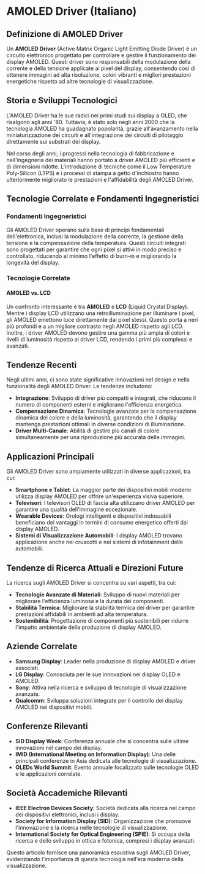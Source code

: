 # AMOLED Driver (Italiano)

## Definizione di AMOLED Driver

Un **AMOLED Driver** (Active Matrix Organic Light Emitting Diode Driver) è un circuito elettronico progettato per controllare e gestire il funzionamento dei display AMOLED. Questi driver sono responsabili della modulazione della corrente e della tensione applicate ai pixel del display, consentendo così di ottenere immagini ad alta risoluzione, colori vibranti e migliori prestazioni energetiche rispetto ad altre tecnologie di visualizzazione.

## Storia e Sviluppi Tecnologici

L'AMOLED Driver ha le sue radici nei primi studi sui display a OLED, che risalgono agli anni '80. Tuttavia, è stato solo negli anni 2000 che la tecnologia AMOLED ha guadagnato popolarità, grazie all'avanzamento nella miniaturizzazione dei circuiti e all'integrazione dei circuiti di pilotaggio direttamente sui substrati dei display.

Nel corso degli anni, i progressi nella tecnologia di fabbricazione e nell'ingegneria dei materiali hanno portato a driver AMOLED più efficienti e di dimensioni ridotte. L'introduzione di tecniche come il Low Temperature Poly-Silicon (LTPS) e i processi di stampa a getto d'inchiostro hanno ulteriormente migliorato le prestazioni e l'affidabilità degli AMOLED Driver.

## Tecnologie Correlate e Fondamenti Ingegneristici

### Fondamenti Ingegneristici

Gli AMOLED Driver operano sulla base di principi fondamentali dell'elettronica, inclusi la modulazione della corrente, la gestione della tensione e la compensazione della temperatura. Questi circuiti integrati sono progettati per garantire che ogni pixel si attivi in modo preciso e controllato, riducendo al minimo l'effetto di burn-in e migliorando la longevità del display.

### Tecnologie Correlate

#### AMOLED vs. LCD

Un confronto interessante è tra **AMOLED** e **LCD** (Liquid Crystal Display). Mentre i display LCD utilizzano una retroilluminazione per illuminare i pixel, gli AMOLED emettono luce direttamente dai pixel stessi. Questo porta a neri più profondi e a un migliore contrasto negli AMOLED rispetto agli LCD. Inoltre, i driver AMOLED devono gestire una gamma più ampia di colori e livelli di luminosità rispetto ai driver LCD, rendendo i primi più complessi e avanzati.

## Tendenze Recenti

Negli ultimi anni, ci sono state significative innovazioni nel design e nella funzionalità degli AMOLED Driver. Le tendenze includono:

- **Integrazione**: Sviluppo di driver più compatti e integrati, che riducono il numero di componenti esterni e migliorano l'efficienza energetica.
- **Compensazione Dinamica**: Tecnologie avanzate per la compensazione dinamica del colore e della luminosità, garantendo che il display mantenga prestazioni ottimali in diverse condizioni di illuminazione.
- **Driver Multi-Canale**: Abilità di gestire più canali di colore simultaneamente per una riproduzione più accurata delle immagini.

## Applicazioni Principali

Gli AMOLED Driver sono ampiamente utilizzati in diverse applicazioni, tra cui:

- **Smartphone e Tablet**: La maggior parte dei dispositivi mobili moderni utilizza display AMOLED per offrire un'esperienza visiva superiore.
- **Televisori**: I televisori OLED di fascia alta utilizzano driver AMOLED per garantire una qualità dell'immagine eccezionale.
- **Wearable Devices**: Orologi intelligenti e dispositivi indossabili beneficiano dei vantaggi in termini di consumo energetico offerti dai display AMOLED.
- **Sistemi di Visualizzazione Automobili**: I display AMOLED trovano applicazione anche nei cruscotti e nei sistemi di infotainment delle automobili.

## Tendenze di Ricerca Attuali e Direzioni Future

La ricerca sugli AMOLED Driver si concentra su vari aspetti, tra cui:

- **Tecnologie Avanzate di Materiali**: Sviluppo di nuovi materiali per migliorare l'efficienza luminosa e la durata dei componenti.
- **Stabilità Termica**: Migliorare la stabilità termica dei driver per garantire prestazioni affidabili in ambienti ad alta temperatura.
- **Sostenibilità**: Progettazione di componenti più sostenibili per ridurre l'impatto ambientale della produzione di display AMOLED.

## Aziende Correlate

- **Samsung Display**: Leader nella produzione di display AMOLED e driver associati.
- **LG Display**: Conosciuta per le sue innovazioni nei display OLED e AMOLED.
- **Sony**: Attiva nella ricerca e sviluppo di tecnologie di visualizzazione avanzate.
- **Qualcomm**: Sviluppa soluzioni integrate per il controllo dei display AMOLED nei dispositivi mobili.

## Conferenze Rilevanti

- **SID Display Week**: Conferenza annuale che si concentra sulle ultime innovazioni nel campo dei display.
- **IMID (International Meeting on Information Display)**: Una delle principali conferenze in Asia dedicata alle tecnologie di visualizzazione.
- **OLEDs World Summit**: Evento annuale focalizzato sulle tecnologie OLED e le applicazioni correlate.

## Società Accademiche Rilevanti

- **IEEE Electron Devices Society**: Società dedicata alla ricerca nel campo dei dispositivi elettronici, inclusi i display.
- **Society for Information Display (SID)**: Organizzazione che promuove l'innovazione e la ricerca nelle tecnologie di visualizzazione.
- **International Society for Optical Engineering (SPIE)**: Si occupa della ricerca e dello sviluppo in ottica e fotonica, compresi i display avanzati.

Questo articolo fornisce una panoramica esaustiva sugli AMOLED Driver, evidenziando l'importanza di questa tecnologia nell'era moderna della visualizzazione.